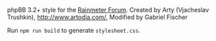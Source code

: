 phpBB 3.2+ style for the [Rainmeter Forum](http://forum.rainmeter.net). Created by Arty (Vjacheslav Trushkin), http://www.artodia.com/, Modified by Gabriel Fischer


Run `npm run build` to generate `stylesheet.css`.
